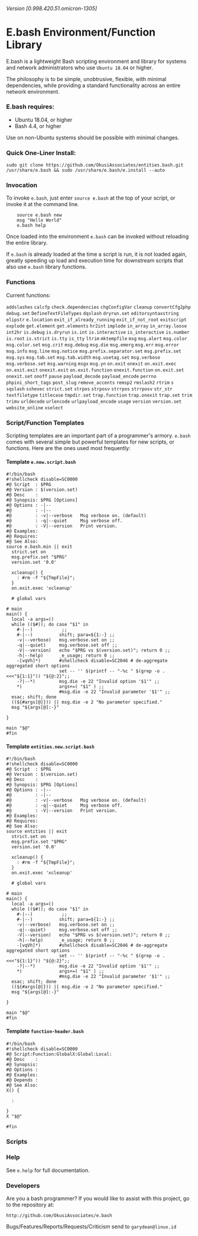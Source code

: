 ###### Version [0.998.420.51.omicron-1305]
# E.bash Environment/Function Library

E.bash is a lightweight Bash scripting environment and library for systems and network administrators who use `Ubuntu 18.04` or higher.

The philosophy is to be simple, unobtrusive, flexible, with minimal dependencies, while providing a standard functionality across an entire network environment.

### E.bash requires:

* Ubuntu 18.04, or higher
* Bash 4.4, or higher

Use on non-Ubuntu systems should be possible with minimal changes.  

### Quick One-Liner Install:

    sudo git clone https://github.com/OkusiAssociates/entities.bash.git /usr/share/e.bash && sudo /usr/share/e.bash/e.install --auto

### Invocation

To invoke `e.bash`, just enter `source e.bash` at the top of your script, or invoke it at the command line.
````
    source e.bash new
    msg "Hello World"
    e.bash help
````
Once loaded into the environment `e.bash` can be invoked without reloading the entire library.

If `e.bash` is already loaded at the time a script is run, it is not loaded again, greatly speeding up load and execution time for downstream scripts that also use `e.bash` library functions.

### Functions

Current functions:

`addslashes` `calcfp` `check.dependencies` `chgConfigVar` `cleanup` `convertCfg2php` `debug.set` `DefineTextFileTypes` `dqslash` `dryrun.set` `editorsyntaxstring` `elipstr` `e.location` `exit_if_already_running` `exit_if_not_root` `exitscript` `explode` `get.element` `get.elements` `hr2int` `implode` `in_array` `in_array.loose` `int2hr` `is.debug` `is.dryrun` `is.int` `is.interactive` `is_interactive` `is.number` `is.root` `is.strict` `is.tty` `is_tty` `ltrim` `mktempfile` `msg` `msg.alert` `msg.color` `msg.color.set` `msg.crit` `msg.debug` `msg.die` `msg.emerg` `msg.err` `msg.error` `msg.info` `msg.line` `msg.notice` `msg.prefix.separator.set` `msg.prefix.set` `msg.sys` `msg.tab.set` `msg.tab.width` `msg.usetag.set` `msg.verbose` `msg.verbose.set` `msg.warning` `msgx` `msg.yn` `on.exit` `onexit` `on.exit.exec` `on.exit.exit` `onexit.exit` `on.exit.function` `onexit.function` `on.exit.set` `onexit.set` `onoff` `pause` `payload_decode` `payload_encode` `perrno` `phpini_short_tags` `post_slug` `remove_accents` `remsp2` `rmslash2` `rtrim` `s` `sqslash` `sshexec` `strict.set` `strpos` `strposv` `strrpos` `strrposv` `str_str` `textfiletype` `titlecase` `tmpdir.set` `trap.function` `trap.onexit` `trap.set` `trim` `trimv` `urldecode` `urlencode` `urlpayload_encode` `usage` `version` `version.set` `website_online` `xselect` 
### Script/Function Templates

Scripting templates are an important part of a programmer's armory.  `e.bash` comes with several simple but powerful templates for new scripts, or functions.  Here are the ones used most frequently:

#### Template `e.new.script.bash`
````
#!/bin/bash
#!shellcheck disable=SC0000
#@ Script  : $PRG
#@ Version : $(version.set)
#@ Desc    : 
#@ Synopsis: $PRG [Options]
#@ Options : -|--           
#@         : -|--           
#@         : -v|--verbose   Msg verbose on. (default)
#@         : -q|--quiet     Msg verbose off.
#@         : -V|--version   Print version.
#@ Examples:
#@ Requires:
#@ See Also: 
source e.bash.min || exit
  strict.set on
  msg.prefix.set "$PRG"
  version.set '0.0'

  xcleanup() { 
    : #rm -f "${TmpFile}"; 
  }
  on.exit.exec 'xcleanup'

  # global vars
  
# main
main() {
  local -a args=()
  while (($#)); do case "$1" in
    #-|--)           ;;
    #-|--)          shift; para=${1:-} ;;
    -v|--verbose)   msg.verbose.set on ;;
    -q|--quiet)     msg.verbose.set off ;;
    -V|--version)   echo "$PRG vs $(version.set)"; return 0 ;;
    -h|--help)      _e_usage; return 0 ;;
    -[vqVh]*)       #shellcheck disable=SC2046 # de-aggregate aggregated short options
                    set -- '' $(printf -- "-%c " $(grep -o . <<<"${1:1}")) "${@:2}";;
    -?|--*)         msg.die -e 22 "Invalid option '$1'" ;;
    *)              args+=( "$1" ) ;;
                    #msg.die -e 22 "Invalid parameter '$1'" ;;
  esac; shift; done
  ((${#args[@]})) || msg.die -e 2 "No parameter specified."
  msg "${args[@]:-}"
    
}

main "$@"
#fin
````

#### Template `entities.new.script.bash`
````
#!/bin/bash
#!shellcheck disable=SC0000
#@ Script  : $PRG
#@ Version : $(version.set)
#@ Desc    : 
#@ Synopsis: $PRG [Options]
#@ Options : -|--           
#@         : -|--           
#@         : -v|--verbose   Msg verbose on. (default)
#@         : -q|--quiet     Msg verbose off.
#@         : -V|--version   Print version.
#@ Examples:
#@ Requires:
#@ See Also: 
source entities || exit
  strict.set on
  msg.prefix.set "$PRG"
  version.set '0.0'

  xcleanup() { 
    : #rm -f "${TmpFile}"; 
  }
  on.exit.exec 'xcleanup'

  # global vars
  
# main
main() {
  local -a args=()
  while (($#)); do case "$1" in
    #-|--)           ;;
    #-|--)          shift; para=${1:-} ;;
    -v|--verbose)   msg.verbose.set on ;;
    -q|--quiet)     msg.verbose.set off ;;
    -V|--version)   echo "$PRG vs $(version.set)"; return 0 ;;
    -h|--help)      _e_usage; return 0 ;;
    -[vqVh]*)       #shellcheck disable=SC2046 # de-aggregate aggregated short options
                    set -- '' $(printf -- "-%c " $(grep -o . <<<"${1:1}")) "${@:2}";;
    -?|--*)         msg.die -e 22 "Invalid option '$1'" ;;
    *)              args+=( "$1" ) ;;
                    #msg.die -e 22 "Invalid parameter '$1'" ;;
  esac; shift; done
  ((${#args[@]})) || msg.die -e 2 "No parameter specified."
  msg "${args[@]:-}"
    
}

main "$@"
#fin
````

#### Template `function-header.bash`
````
#!/bin/bash
#!shellcheck disable=SC0000
#@ Script:Function:GlobalX:Global:Local: 
#@ Desc    : 
#@ Synopsis: 
#@ Options :
#@ Examples: 
#@ Depends :
#@ See Also:
X() {
  
  :
  
}
X "$@"

#fin
````

### Scripts

### Help

See `e.help` for full documentation.

### Developers

Are you a bash programmer? If you would like to assist with this project, go to the repository at:

    http://github.com/OkusiAssociates/e.bash

Bugs/Features/Reports/Requests/Criticism send to `garydean@linux.id`

